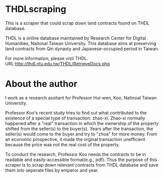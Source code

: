 # THDLscraping
This is a scraper that could scrap down land contracts found on THDL database.

THDL is a online database maintained by Research Center for Digital Humanities, Naitonal Taiwan University. This database aims at preserving land contracts from Qin dynasty and Japanese-occupied period in Taiwan.

For more information, please visti THDL.
URL:http://thdl.ntu.edu.tw/THDL/RetrieveDocs.php
# About the author
I work as a research assitant for Professor Hui-wen, Koo, Natinoal Taiwan University. 

Professor Koo's recent study tries to find out what contributed to the existence of a special type of transaction: zhao-xi. Zhao-xi normally happened after a "real" transaction in which the ownership of the property shifted from the seller(s) to the buyer(s). Years after the transaction, the seller(s) would come to the buyer and try to "zhoa" for more money. From an economic prospective, it made the orginal transaction unefficient because the price was not the real cost of the property.

To conduct the research, Professor Koo needs the contracts to be in readable and easily-accessible format(e.g., pdf). Thus the purpose of this scraper is to scrap down relevant contracts from THDL database and save them into seperate files by emperor and year. 

